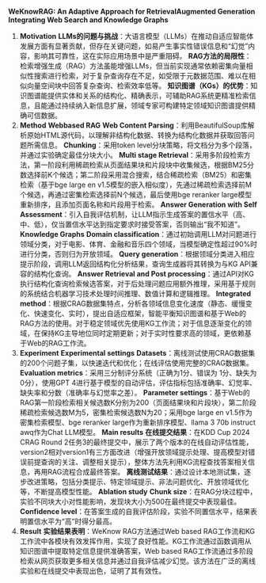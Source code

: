 **WeKnowRAG: An Adaptive Approach for RetrievalAugmented Generation Integrating Web Search and Knowledge Graphs**

1. **Motivation**
     **LLMs的问题与挑战**：大语言模型（LLMs）在推动自适应智能体发展方面有显著贡献，但存在关键问题，如易产生事实性错误信息和“幻觉”内容，影响其可靠性，这在实际应用场景中是严重阻碍。
     **RAG方法的局限性**：检索增强生成（RAG）方法虽能增强LLMs，但当前实现通常依赖密集向量相似性搜索进行检索，对于复杂查询存在不足，如受限于元数据范围、难以在相似向量空间块中回答复杂查询、检索效率低等。
     **知识图谱（KGs）的优势**：知识图谱能提供实体和关系的结构化、精确表示，可辅助RAG系统更精准检索信息，且能通过持续纳入新信息扩展，领域专家可构建特定领域知识图谱提供精确可信数据。
2. **Method**
     **Webbased RAG**
         **Web Content Parsing**：利用BeautifulSoup库解析原始HTML源代码，以理解非结构化数据、转换为结构化数据并获取回答问题所需信息。
         **Chunking**：采用token  level分块策略，将文档分为多个段落，并通过实验确定最佳分块大小。
         **Multi  stage Retrieval**：采用多阶段检索方法，第一阶段利用稀疏检索从页面结果块和片段块中收集候选，根据BM25分数选择前K个候选；第二阶段采用混合搜索，结合稀疏检索（BM25）和密集检索（基于bge  large  en  v1.5模型的嵌入相似度），先通过稀疏检索选择前M个候选，再通过密集检索选择前N个候选，最后使用bge  reranker  large模型重新排序，且添加页面名称和片段用于检索。
         **Answer Generation with Self  Assessment**：引入自我评估机制，让LLM指示生成答案的置信水平（高、中、低），仅当置信水平达到指定要求时接受答案，否则输出“我不知道”。
     **Knowledge Graphs**
         **Domain classification**：通过初始调用LLM对问题进行领域分类，对于电影、体育、金融和音乐四个领域，当模型确定性超过90%时进行分类，否则归为开放领域。
         **Query generation**：根据领域分类进入相应提示阶段，调用LLM返回结构化分析结果，查询生成器将其转换为与KG API兼容的结构化查询。
         **Answer Retrieval and Post  processing**：通过API对KG执行结构化查询检索候选答案，对于后处理问题应用额外推理，采用基于规则的系统结合机器学习技术处理时间推理、数值计算和逻辑推理。
     **Integrated method**：根据CRAG数据集特点，分析各领域信息变化速度（静态、缓慢变化、快速变化、实时），提出自适应框架，智能平衡知识图谱和基于Web的RAG方法的使用。对于稳定领域优先使用KG工作流；对于信息逐渐变化的领域，在保持KG主导地位同时定期更新；对于实时性要求高的领域，更依赖基于Web的RAG工作流。
3. **Experiment**
     **Experimental settings**
         **Datasets**：离线测试使用CRAG数据集的200个问题子集，以快速迭代和优化；在线评估使用完整的CRAG数据集。
         **Evaluation metrics**：采用三分制评分系统（正确为1分、错误为  1分、缺失为0分），使用GPT  4进行基于模型的自动评估，评估指标包括准确率、幻觉率、缺失率和分数（准确率与幻觉率之差）。
         **Parameter settings**：基于Web的RAG第一阶段检索相关候选数K分别为200（页面结果块和片段块），第二阶段稀疏检索候选数M为5，密集检索候选数N为20；采用bge  large  en  v1.5作为密集检索模型、bge  reranker  large作为重新排序模型、llama  3  70b  instruct  awq作为Chat LLM模型。
     **Main results**
         **在线提交结果**：在KDD Cup 2024  CRAG Round 2任务3的最终提交中，展示了两个版本的在线自动评估性能，version2相对version1有三方面改进（增强开放领域提示处理、提高模型对错误前提查询的关注、调整相关提示），整体方法先利用KG流程查找答案相关信息，再用RAG流程合成最终答案。
         **离线测试结果**：通过设计本地测试集，逐步改进策略，包括分类提示、特定领域提示、非法问题优化、开放领域优化等，不断提高模型性能。
     **Ablation study**
         **Chunk size**：在RAG分块过程中，实验不同块大小对性能影响，发现块大小为500在最终提交中表现最佳。
         **Confidence level**：在答案生成的自我评估阶段，实验不同置信水平，结果表明置信水平为“高”时得分最高。
4. **Result**
     **实验结果表明**：WeKnow  RAG方法通过Web  based RAG工作流和KG工作流中各模块有效发挥作用，实现了良好性能。KG工作流通过函数调用从知识图谱中提取特定信息提供准确答案，Web  based RAG工作流通过多阶段检索从网页获取更多相关信息并通过自我评估减少幻觉。该方法在广泛的离线实验和在线提交中表现出色，证明了其有效性。
